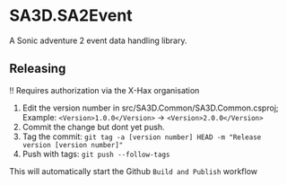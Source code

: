 # SA3D.SA2Event
A Sonic adventure 2 event data handling library.

## Releasing
!! Requires authorization via the X-Hax organisation

1. Edit the version number in src/SA3D.Common/SA3D.Common.csproj; Example: `<Version>1.0.0</Version>` -> `<Version>2.0.0</Version>`
2. Commit the change but dont yet push.
3. Tag the commit: `git tag -a [version number] HEAD -m "Release version [version number]"`
4. Push with tags: `git push --follow-tags`

This will automatically start the Github `Build and Publish` workflow